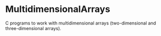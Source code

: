 # MultidimensionalArrays
C programs to work with multidimensional arrays (two-dimensional and three-dimensional arrays).
